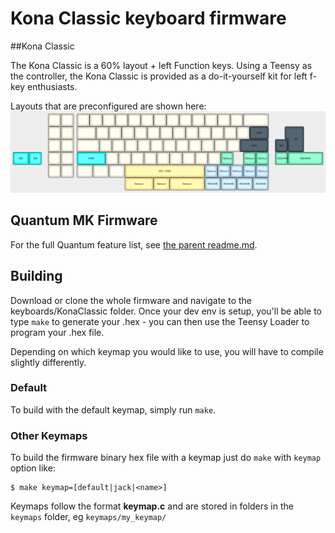 Kona Classic keyboard firmware
======================

##Kona Classic

The Kona Classic is a 60% layout + left Function keys. Using a Teensy as the controller, the Kona Classic is provided as a do-it-yourself kit for left f-key enthusiasts.

Layouts that are preconfigured are shown here:
![Kona Clasic Firmware Supported Layouts](KonaClassicFirmwareLayouts.png)

## Quantum MK Firmware

For the full Quantum feature list, see [the parent readme.md](/doc/readme.md).

## Building

Download or clone the whole firmware and navigate to the keyboards/KonaClassic folder.
Once your dev env is setup, you'll be able to type `make` to generate your .hex - you can then use
the Teensy Loader to program your .hex file.

Depending on which keymap you would like to use, you will have to compile slightly differently.

### Default

To build with the default keymap, simply run `make`.

### Other Keymaps

To build the firmware binary hex file with a keymap just do `make` with `keymap` option like:

```
$ make keymap=[default|jack|<name>]
```

Keymaps follow the format **__keymap.c__** and are stored in folders in the `keymaps` folder, eg `keymaps/my_keymap/`
